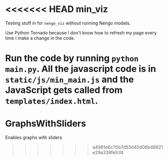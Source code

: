 <<<<<<< HEAD
min_viz
=======

Testing stuff in for `nengo_viz` without running Nengo models.

Use Python Tornado because I don't know how to refresh my page every time I make a change in the code.

Run the code by running `python main.py`. All the javascript code is in
`static/js/min_main.js` and the JavaScript gets called from `templates/index.html`.
=======
# GraphsWithSliders
Enables graphs with sliders
>>>>>>> a4981e6c70b7d53d40d06b48621e29a339fefcf4
